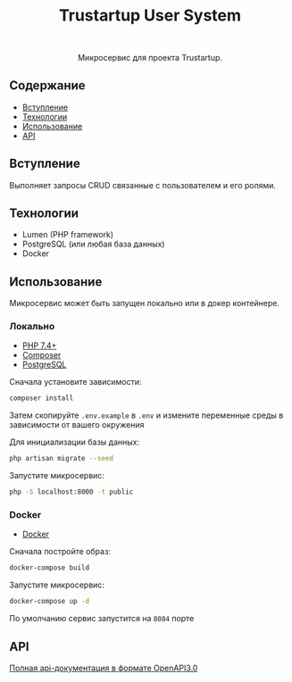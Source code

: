 <h1 align="center"> Trustartup User System </h1> <br>

<p align="center">
  Микросервис для проекта Trustartup.
</p>


## Содержание

- [Вступление](#вступление)
- [Технологии](#технологии)
- [Использование](#использование)
- [API](#api)

## Вступление

Выполняет запросы CRUD связанные с пользователем и его ролями.

## Технологии

* Lumen (PHP framework)
* PostgreSQL (или любая база данных)
* Docker

## Использование
Микросервис может быть запущен локально или в докер контейнере.

### Локально
* [PHP 7.4+](https://www.php.net/downloads.php)
* [Composer](https://getcomposer.org/download/)
* [PostgreSQL](https://www.postgresql.org/download/)

Сначала установите зависимости:
```bash
composer install
```
Затем скопируйте `.env.example` в `.env` и измените переменные среды в зависимости от вашего окружения

Для инициализации базы данных:

```bash
php artisan migrate --seed
```

Запустите микросервис:
```bash
php -S localhost:8000 -t public
```

### Docker
* [Docker](https://www.docker.com/get-docker)

Сначала постройте образ:
```bash
docker-compose build
```

Запустите микросервис:
```bash
docker-compose up -d
```

По умолчанию сервис запустится на `8084` порте

## API
[Полная api-документация в формате OpenAPI3.0](storage/api-docs/api-docs.json)
